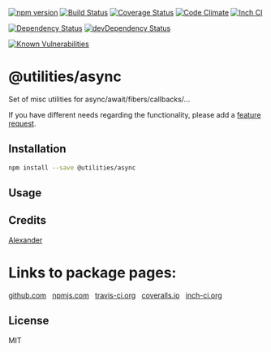 [![npm version](https://badge.fury.io/js/@utilities/async.svg)](http://badge.fury.io/js/@utilities/async)
[![Build Status](https://travis-ci.org/alykoshin/@utilities/async.svg)](https://travis-ci.org/alykoshin/@utilities/async)
[![Coverage Status](https://coveralls.io/repos/alykoshin/@utilities/async/badge.svg?branch=master&service=github)](https://coveralls.io/github/alykoshin/@utilities/async?branch=master)
[![Code Climate](https://codeclimate.com/github/alykoshin/@utilities/async/badges/gpa.svg)](https://codeclimate.com/github/alykoshin/@utilities/async)
[![Inch CI](https://inch-ci.org/github/alykoshin/@utilities/async.svg?branch=master)](https://inch-ci.org/github/alykoshin/@utilities/async)

[![Dependency Status](https://david-dm.org/alykoshin/@utilities/async/status.svg)](https://david-dm.org/alykoshin/@utilities/async#info=dependencies)
[![devDependency Status](https://david-dm.org/alykoshin/@utilities/async/dev-status.svg)](https://david-dm.org/alykoshin/@utilities/async#info=devDependencies)

[![Known Vulnerabilities](https://snyk.io/test/github/alykoshin/@utilities/async/badge.svg)](https://snyk.io/test/github/alykoshin/@utilities/async)


# @utilities/async

Set of misc utilities for async/await/fibers/callbacks/...


If you have different needs regarding the functionality, please add a [feature request](https://github.com/alykoshin/@utilities/async/issues).


## Installation

```sh
npm install --save @utilities/async
```

## Usage


## Credits
[Alexander](https://github.com/alykoshin/)


# Links to package pages:

[github.com](https://github.com/alykoshin/@utilities/async) &nbsp; [npmjs.com](https://www.npmjs.com/package/@utilities/async) &nbsp; [travis-ci.org](https://travis-ci.org/alykoshin/@utilities/async) &nbsp; [coveralls.io](https://coveralls.io/github/alykoshin/@utilities/async) &nbsp; [inch-ci.org](https://inch-ci.org/github/alykoshin/@utilities/async)


## License

MIT
